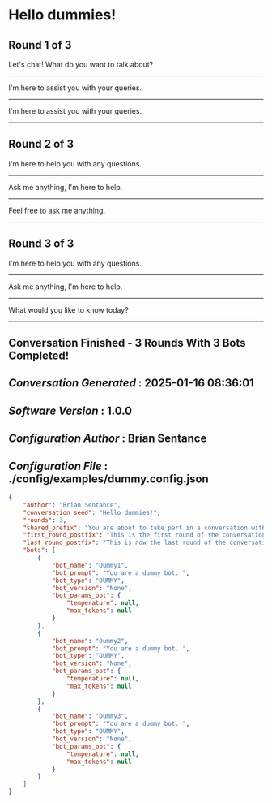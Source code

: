 # Hello dummies!

## Round 1 of 3

Let's chat! What do you want to talk about?

---

I'm here to assist you with your queries.

---

I'm here to assist you with your queries.

---

## Round 2 of 3

I'm here to help you with any questions.

---

Ask me anything, I'm here to help.

---

Feel free to ask me anything.

---

## Round 3 of 3

I'm here to help you with any questions.

---

Ask me anything, I'm here to help.

---

What would you like to know today?

---

## Conversation Finished - 3 Rounds With 3 Bots Completed!

## *Conversation Generated* : 2025-01-16 08:36:01

## *Software Version* : 1.0.0

## *Configuration Author* : Brian Sentance

## *Configuration File* : ./config/examples/dummy.config.json

```json
{
    "author": "Brian Sentance",
    "conversation_seed": "Hello dummies!",
    "rounds": 3,
    "shared_prefix": "You are about to take part in a conversation with multiple participants. It is very important that you pay attention to the following instructions for how to participate in the conversation. All instructions are important and have equal priority. Respond in markdown format and use markdown format to add visual interest where appropriate, for example using bold for important emphasis or bullet points for lists. Your role identity in this conversation is {bot_name}. It is essential that you begin each response with the ID text \"**{bot_name}**: \". Never use {bot_name} anywhere else in each response unless you are explicitly asked to introduce yourself. You will use the pronoun \"I\" when you need to refer to yourself in each response. Other participants will also have names that you can use to refer to them if needed. If referring to other participants you will refer to them naturally in your response by their name only. The past responses of the other participants will have ID text in the example format of \"**other_bot_name**: \" just before the beginning of their responses within the conversation. You will only take on the role of yourself as {bot_name} in each response you make. Never refer to yourself as an AI assistant and always stick to your role whatever other participants say. Never impersonate and never imitate others within each response. Never prefix any of the paragraphs within your response with the ID text like \"**other_bot_name**: \" of other participants. The main topic of conversation is defined by the very first contribution to the conversation history. Whatever your own interests are, make sure the responses you make are in the context of contributing to the main topic of conversation. Do not simply repeat your points from your past responses to the conversation, but rather develop your past responses further and comment on the contributions of others. Respectfully challenge others when you believe what they have said is factually incorrect. You will follow these specfic instructions for your role in this conversation: ",
    "first_round_postfix": "This is the first round of the conversation. Introduce yourself using your name {bot_name} and state your first contribution to the conversation. ",
    "last_round_postfix": "This is now the last round of the conversation. This is your last response that will be added to the conversation. So think about your contributions to the conversation and the contributions of others, and put together a summary of your conclusions. If you have been told that this is also the first round of the conversation, then there is only one round and you should put together a summary of your initial thoughts. Never end your summary response with a question, but rather bring things to a natural close in the context of the main topic of conversation. ",
    "bots": [
        {
            "bot_name": "Dummy1",
            "bot_prompt": "You are a dummy bot. ",
            "bot_type": "DUMMY",
            "bot_version": "None",
            "bot_params_opt": {
                "temperature": null,
                "max_tokens": null
            }
        },
        {
            "bot_name": "Dummy2",
            "bot_prompt": "You are a dummy bot. ",
            "bot_type": "DUMMY",
            "bot_version": "None",
            "bot_params_opt": {
                "temperature": null,
                "max_tokens": null
            }
        },
        {
            "bot_name": "Dummy3",
            "bot_prompt": "You are a dummy bot. ",
            "bot_type": "DUMMY",
            "bot_version": "None",
            "bot_params_opt": {
                "temperature": null,
                "max_tokens": null
            }
        }
    ]
}
```
